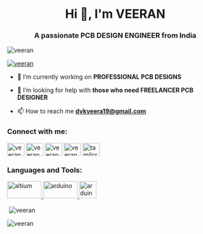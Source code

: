 <h1 align="center">Hi 👋, I'm VEERAN</h1>
<h3 align="center">A passionate PCB DESIGN ENGINEER from India</h3>

<p align="left"> <img src="https://komarev.com/ghpvc/?username=veeran&label=Profile%20views&color=0e75b6&style=flat" alt="veeran" /> </p>

<p align="left"> <a href="https://github.com/ryo-ma/github-profile-trophy"><img src="https://github-profile-trophy.vercel.app/?username=veeran" alt="veeran" /></a> </p>

- 🔭 I’m currently working on **PROFESSIONAL PCB DESIGNS**

- 🤝 I’m looking for help with **those who need FREELANCER PCB DESIGNER**

- 📫 How to reach me **dvkveera19@gmail.com**

<h3 align="left">Connect with me:</h3>
<p align="left">
<a href="https://twitter.com/veeran_dvk" target="blank"><img align="center" src="https://raw.githubusercontent.com/rahuldkjain/github-profile-readme-generator/master/src/images/icons/Social/twitter.svg" alt="veeran_dvk" height="30" width="40" /></a>
<a href="https://www.linkedin.com/in/veeran-n-653b951a3/" target="blank"><img align="center" src="https://raw.githubusercontent.com/rahuldkjain/github-profile-readme-generator/master/src/images/icons/Social/linked-in-alt.svg" alt="veeran n" height="30" width="40" /></a>
<a href="https://www.facebook.com/veeran.veeran1/" target="blank"><img align="center" src="https://raw.githubusercontent.com/rahuldkjain/github-profile-readme-generator/master/src/images/icons/Social/facebook.svg" alt="veeran dvk" height="30" width="40" /></a>
<a href="https://www.instagram.com/veeran_dvk/" target="blank"><img align="center" src="https://raw.githubusercontent.com/rahuldkjain/github-profile-readme-generator/master/src/images/icons/Social/instagram.svg" alt="veeran" height="30" width="40" /></a>
<a href="https://www.youtube.com/channel/UCY5qRRjCWQ8AjI3y0GAWEDA" target="blank"><img align="center" src="https://raw.githubusercontent.com/rahuldkjain/github-profile-readme-generator/master/src/images/icons/Social/youtube.svg" alt="tamilcryptography" height="30" width="40" /></a>
</p>

<h3 align="left">Languages and Tools:</h3>
<p align="left">
<a href="https://www.altium.com/in/" target="blank" rel="noreferrer"><img src="https://banner2.cleanpng.com/20180618/vcy/kisspng-altium-designer-printed-circuit-board-pcb-computer-5b286e5dcc0177.2294395815293763498356.jpg" alt="altium" width="80" height="40"/> </a>
<a href="https://www.kicad.org/" target="blank" rel="noreferrer"><img src="https://upload.wikimedia.org/wikipedia/commons/thumb/5/59/KiCad-Logo.svg/2560px-KiCad-Logo.svg.png" alt="arduino" width="80" height="40"/> </a>
<a href="https://www.arduino.cc/" target="blank" rel="noreferrer"><img src="https://cdn.worldvectorlogo.com/logos/arduino-1.svg" alt="arduino" width="40" height="40"/> </a> 
</p>

<p>&nbsp;<img align="center" src="https://github-readme-stats.vercel.app/api?username=veeran&show_icons=true&locale=en" alt="veeran" /></p>

<p><img align="center" src="https://github-readme-streak-stats.herokuapp.com/?user=veeran&" alt="veeran" /></p>
